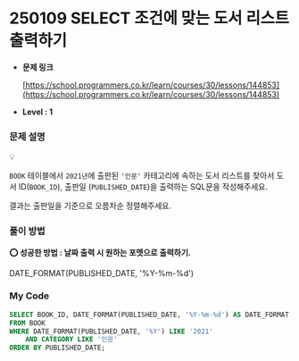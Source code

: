 # 250109 SELECT 조건에 맞는 도서 리스트 출력하기

- **문제 링크**
    
    [https://school.programmers.co.kr/learn/courses/30/lessons/144853](https://school.programmers.co.kr/learn/courses/30/lessons/144853)
    
- **Level : 1**

### 문제 설명

<aside>
💡

`BOOK` 테이블에서 `2021년`에 출판된 `'인문'` 카테고리에 속하는 도서 리스트를 찾아서 도서 ID(`BOOK_ID`), 출판일 (`PUBLISHED_DATE`)을 출력하는 SQL문을 작성해주세요.

결과는 출판일을 기준으로 오름차순 정렬해주세요.

</aside>

### 풀이 방법

<aside>

**⭕ 성공한 방법 : 날짜 출력 시 원하는 포멧으로 출력하기.**

DATE_FORMAT(PUBLISHED_DATE, '%Y-%m-%d')

</aside>

### My Code

```sql
SELECT BOOK_ID, DATE_FORMAT(PUBLISHED_DATE, '%Y-%m-%d') AS DATE_FORMAT
FROM BOOK
WHERE DATE_FORMAT(PUBLISHED_DATE, '%Y') LIKE '2021' 
    AND CATEGORY LIKE '인문' 
ORDER BY PUBLISHED_DATE;
```